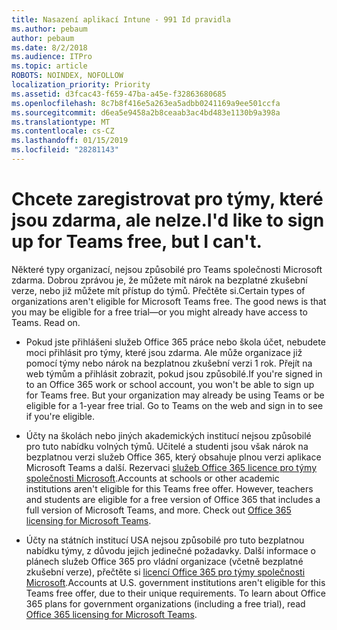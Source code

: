 ```yaml
---
title: Nasazení aplikací Intune - 991 Id pravidla
ms.author: pebaum
author: pebaum
ms.date: 8/2/2018
ms.audience: ITPro
ms.topic: article
ROBOTS: NOINDEX, NOFOLLOW
localization_priority: Priority
ms.assetid: d3fcac43-f659-47ba-a45e-f32863680685
ms.openlocfilehash: 8c7b8f416e5a263ea5adbb0241169a9ee501ccfa
ms.sourcegitcommit: d6ea5e9458a2b8ceaab3ac4bd483e1130b9a398a
ms.translationtype: MT
ms.contentlocale: cs-CZ
ms.lasthandoff: 01/15/2019
ms.locfileid: "28281143"
---
```

# <a name="id-like-to-sign-up-for-teams-free-but-i-cant"></a><span data-ttu-id="d41d5-102">Chcete zaregistrovat pro týmy, které jsou zdarma, ale nelze.</span><span class="sxs-lookup"><span data-stu-id="d41d5-102">I'd like to sign up for Teams free, but I can't.</span></span>

<span data-ttu-id="d41d5-p101">Některé typy organizací, nejsou způsobilé pro Teams společnosti Microsoft zdarma. Dobrou zprávou je, že můžete mít nárok na bezplatné zkušební verze, nebo již můžete mít přístup do týmů. Přečtěte si.</span><span class="sxs-lookup"><span data-stu-id="d41d5-p101">Certain types of organizations aren't eligible for Microsoft Teams free. The good news is that you may be eligible for a free trial—or you might already have access to Teams. Read on.</span></span>
  
- <span data-ttu-id="d41d5-p102">Pokud jste přihlášeni služeb Office 365 práce nebo škola účet, nebudete moci přihlásit pro týmy, které jsou zdarma. Ale může organizace již pomocí týmy nebo nárok na bezplatnou zkušební verzi 1 rok. Přejít na web týmům a přihlásit zobrazit, pokud jsou způsobilé.</span><span class="sxs-lookup"><span data-stu-id="d41d5-p102">If you're signed in to an Office 365 work or school account, you won't be able to sign up for Teams free. But your organization may already be using Teams or be eligible for a 1-year free trial. Go to Teams on the web and sign in to see if you're eligible.</span></span>
    
- <span data-ttu-id="d41d5-p103">Účty na školách nebo jiných akademických institucí nejsou způsobilé pro tuto nabídku volných týmů. Učitelé a studenti jsou však nárok na bezplatnou verzi služeb Office 365, který obsahuje plnou verzi aplikace Microsoft Teams a další. Rezervaci [služeb Office 365 licence pro týmy společnosti Microsoft](https://docs.microsoft.com/microsoftteams/office-365-licensing).</span><span class="sxs-lookup"><span data-stu-id="d41d5-p103">Accounts at schools or other academic institutions aren't eligible for this Teams free offer. However, teachers and students are eligible for a free version of Office 365 that includes a full version of Microsoft Teams, and more. Check out [Office 365 licensing for Microsoft Teams](https://docs.microsoft.com/microsoftteams/office-365-licensing).</span></span>
    
- <span data-ttu-id="d41d5-p104">Účty na státních institucí USA nejsou způsobilé pro tuto bezplatnou nabídku týmy, z důvodu jejich jedinečné požadavky. Další informace o plánech služeb Office 365 pro vládní organizace (včetně bezplatné zkušební verze), přečtěte si [licencí Office 365 pro týmy společnosti Microsoft](https://docs.microsoft.com/microsoftteams/office-365-licensing).</span><span class="sxs-lookup"><span data-stu-id="d41d5-p104">Accounts at U.S. government institutions aren't eligible for this Teams free offer, due to their unique requirements. To learn about Office 365 plans for government organizations (including a free trial), read [Office 365 licensing for Microsoft Teams](https://docs.microsoft.com/microsoftteams/office-365-licensing).</span></span>
    

